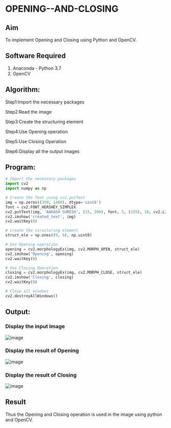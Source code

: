 # OPENING--AND-CLOSING
## Aim
To implement Opening and Closing using Python and OpenCV.

## Software Required
1. Anaconda - Python 3.7
2. OpenCV
## Algorithm:
Step1:Import the necessary packages

Step2:Read the image

Step3:Create the structuring element

Step4:Use Opening operation

Step5:Use Closing Operation

Step6:Display all the output images

## Program:

``` Python
# Import the necessary packages
import cv2
import numpy as np

# Create the Text using cv2.putText
img = np.zeros((350, 1400), dtype='uint8')
font = cv2.FONT_HERSHEY_SIMPLEX
cv2.putText(img, 'AAKASH SURESH', (15, 200), font, 5, (255), 10, cv2.LINE_AA)
cv2.imshow('created_text', img)
cv2.waitKey(0)

# Create the structuring element
struct_ele = np.ones((9, 9), np.uint8)

# Use Opening operation
opening = cv2.morphologyEx(img, cv2.MORPH_OPEN, struct_ele)
cv2.imshow('Opening', opening)
cv2.waitKey(0)

# Use Closing Operation
closing = cv2.morphologyEx(img, cv2.MORPH_CLOSE, struct_ele)
cv2.imshow('Closing', closing)
cv2.waitKey(0)

# Close all windows
cv2.destroyAllWindows()
```
## Output:

### Display the input Image

![image](https://github.com/Darkwebnew/OPENING--AND-CLOSING/assets/143114486/db426840-95b9-4043-92f0-678b5b22c8ad)


### Display the result of Opening

![image](https://github.com/Darkwebnew/OPENING--AND-CLOSING/assets/143114486/e46e1b44-6fea-4a7a-aa04-af532cc1eeb2)

### Display the result of Closing

![image](https://github.com/Darkwebnew/OPENING--AND-CLOSING/assets/143114486/7b7365b2-d884-459d-bc19-a12faea563db)

## Result
Thus the Opening and Closing operation is used in the image using python and OpenCV.
